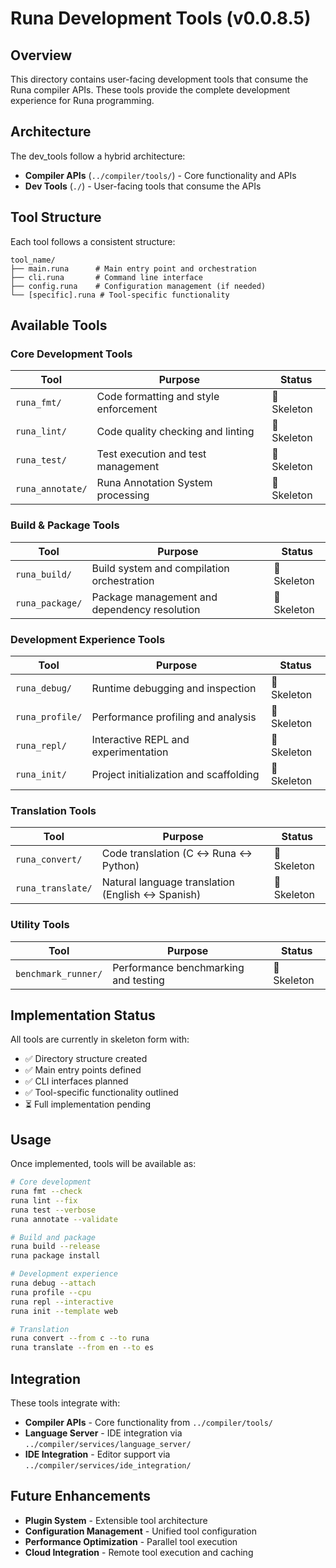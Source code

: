 # Runa Development Tools (v0.0.8.5)

## Overview

This directory contains user-facing development tools that consume the Runa compiler APIs. These tools provide the complete development experience for Runa programming.

## Architecture

The dev_tools follow a hybrid architecture:

- **Compiler APIs** (`../compiler/tools/`) - Core functionality and APIs
- **Dev Tools** (`./`) - User-facing tools that consume the APIs

## Tool Structure

Each tool follows a consistent structure:

```
tool_name/
├── main.runa      # Main entry point and orchestration
├── cli.runa       # Command line interface
├── config.runa    # Configuration management (if needed)
└── [specific].runa # Tool-specific functionality
```

## Available Tools

### Core Development Tools

| Tool | Purpose | Status |
|------|---------|--------|
| `runa_fmt/` | Code formatting and style enforcement | 🔧 Skeleton |
| `runa_lint/` | Code quality checking and linting | 🔧 Skeleton |
| `runa_test/` | Test execution and test management | 🔧 Skeleton |
| `runa_annotate/` | Runa Annotation System processing | 🔧 Skeleton |

### Build & Package Tools

| Tool | Purpose | Status |
|------|---------|--------|
| `runa_build/` | Build system and compilation orchestration | 🔧 Skeleton |
| `runa_package/` | Package management and dependency resolution | 🔧 Skeleton |

### Development Experience Tools

| Tool | Purpose | Status |
|------|---------|--------|
| `runa_debug/` | Runtime debugging and inspection | 🔧 Skeleton |
| `runa_profile/` | Performance profiling and analysis | 🔧 Skeleton |
| `runa_repl/` | Interactive REPL and experimentation | 🔧 Skeleton |
| `runa_init/` | Project initialization and scaffolding | 🔧 Skeleton |

### Translation Tools

| Tool | Purpose | Status |
|------|---------|--------|
| `runa_convert/` | Code translation (C ↔ Runa ↔ Python) | 🔧 Skeleton |
| `runa_translate/` | Natural language translation (English ↔ Spanish) | 🔧 Skeleton |

### Utility Tools

| Tool | Purpose | Status |
|------|---------|--------|
| `benchmark_runner/` | Performance benchmarking and testing | 🔧 Skeleton |

## Implementation Status

All tools are currently in skeleton form with:
- ✅ Directory structure created
- ✅ Main entry points defined
- ✅ CLI interfaces planned
- ✅ Tool-specific functionality outlined
- ⏳ Full implementation pending

## Usage

Once implemented, tools will be available as:

```bash
# Core development
runa fmt --check
runa lint --fix
runa test --verbose
runa annotate --validate

# Build and package
runa build --release
runa package install

# Development experience
runa debug --attach
runa profile --cpu
runa repl --interactive
runa init --template web

# Translation
runa convert --from c --to runa
runa translate --from en --to es
```

## Integration

These tools integrate with:
- **Compiler APIs** - Core functionality from `../compiler/tools/`
- **Language Server** - IDE integration via `../compiler/services/language_server/`
- **IDE Integration** - Editor support via `../compiler/services/ide_integration/`

## Future Enhancements

- **Plugin System** - Extensible tool architecture
- **Configuration Management** - Unified tool configuration
- **Performance Optimization** - Parallel tool execution
- **Cloud Integration** - Remote tool execution and caching
